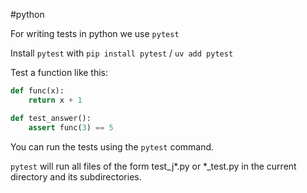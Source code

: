 #python 

For writing tests in python we use `pytest`

Install `pytest` with `pip install pytest` / `uv add pytest`
 
Test a function like this:
```python
def func(x):
    return x + 1

def test_answer():
    assert func(3) == 5
```

You can run the tests using the `pytest` command.

`pytest` will run all files of the form test_j*.py or *_test.py in the current directory and its subdirectories.



